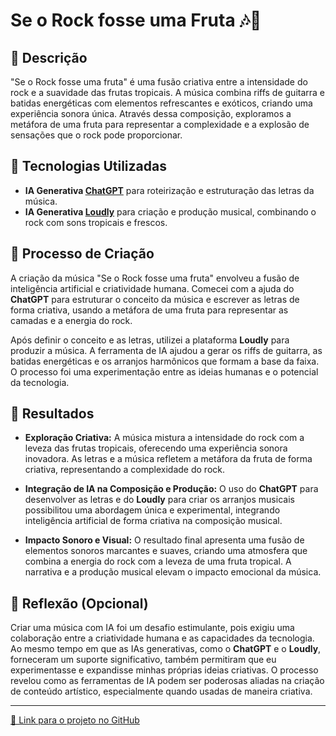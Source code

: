 # Se o Rock fosse uma Fruta 🎶🍊

## 📒 Descrição

"Se o Rock fosse uma fruta" é uma fusão criativa entre a intensidade do rock e a suavidade das frutas tropicais. A música combina riffs de guitarra e batidas energéticas com elementos refrescantes e exóticos, criando uma experiência sonora única. Através dessa composição, exploramos a metáfora de uma fruta para representar a complexidade e a explosão de sensações que o rock pode proporcionar.

## 🤖 Tecnologias Utilizadas

- **IA Generativa [ChatGPT](https://chat.openai.com)** para roteirização e estruturação das letras da música.
- **IA Generativa [Loudly](https://www.loudly.com)** para criação e produção musical, combinando o rock com sons tropicais e frescos.

## 🧐 Processo de Criação

A criação da música "Se o Rock fosse uma fruta" envolveu a fusão de inteligência artificial e criatividade humana. Comecei com a ajuda do **ChatGPT** para estruturar o conceito da música e escrever as letras de forma criativa, usando a metáfora de uma fruta para representar as camadas e a energia do rock.

Após definir o conceito e as letras, utilizei a plataforma **Loudly** para produzir a música. A ferramenta de IA ajudou a gerar os riffs de guitarra, as batidas energéticas e os arranjos harmônicos que formam a base da faixa. O processo foi uma experimentação entre as ideias humanas e o potencial da tecnologia.

## 🚀 Resultados

- **Exploração Criativa:** A música mistura a intensidade do rock com a leveza das frutas tropicais, oferecendo uma experiência sonora inovadora. As letras e a música refletem a metáfora da fruta de forma criativa, representando a complexidade do rock.
- **Integração de IA na Composição e Produção:** O uso do **ChatGPT** para desenvolver as letras e do **Loudly** para criar os arranjos musicais possibilitou uma abordagem única e experimental, integrando inteligência artificial de forma criativa na composição musical.

- **Impacto Sonoro e Visual:** O resultado final apresenta uma fusão de elementos sonoros marcantes e suaves, criando uma atmosfera que combina a energia do rock com a leveza de uma fruta tropical. A narrativa e a produção musical elevam o impacto emocional da música.

## 💭 Reflexão (Opcional)

Criar uma música com IA foi um desafio estimulante, pois exigiu uma colaboração entre a criatividade humana e as capacidades da tecnologia. Ao mesmo tempo em que as IAs generativas, como o **ChatGPT** e o **Loudly**, forneceram um suporte significativo, também permitiram que eu experimentasse e expandisse minhas próprias ideias criativas. O processo revelou como as ferramentas de IA podem ser poderosas aliadas na criação de conteúdo artístico, especialmente quando usadas de maneira criativa.

---

[🔗 Link para o projeto no GitHub](https://github.com/Cmmagnus/lab-natty-or-not)
